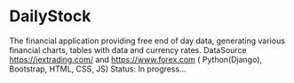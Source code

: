 # DailyStock
The financial application providing free end of day data, generating various financial charts, tables with data and currency rates. DataSource https://iextrading.com/ and https://www.forex.com  ( Python(Django), Bootstrap, HTML, CSS, JS) Status: In progress...
